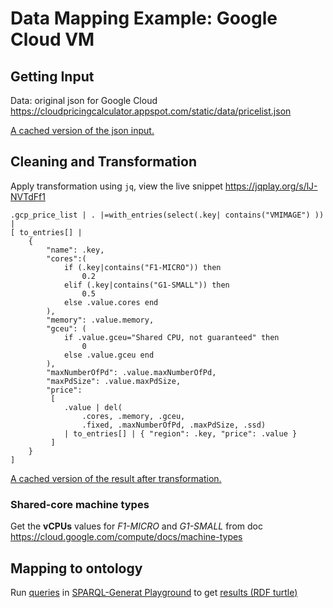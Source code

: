 # Data Mapping Example: Google Cloud VM
## Getting Input
Data: original json for Google Cloud
https://cloudpricingcalculator.appspot.com/static/data/pricelist.json

[A cached version of the json input.](../data/pricelist.json)

## Cleaning and Transformation
Apply transformation using `jq`, view the live snippet https://jqplay.org/s/lJ-NVTdFf1
```
.gcp_price_list | . |=with_entries(select(.key| contains("VMIMAGE") )) | 
[ to_entries[] | 
    {
        "name": .key,
        "cores":(
            if (.key|contains("F1-MICRO")) then
                0.2 
            elif (.key|contains("G1-SMALL")) then
                0.5
            else .value.cores end
        ),
        "memory": .value.memory,
        "gceu": (
            if .value.gceu="Shared CPU, not guaranteed" then
                0
            else .value.gceu end
        ),
        "maxNumberOfPd": .value.maxNumberOfPd,
        "maxPdSize": .value.maxPdSize,
        "price": 
         [ 
            .value | del(
                .cores, .memory, .gceu,
                .fixed, .maxNumberOfPd, .maxPdSize, .ssd)
            | to_entries[] | { "region": .key, "price": .value }
         ] 
    } 
]
```
[A cached version of the result after transformation.](../jq/gcloud/vm.json)

### Shared-core machine types
Get the **vCPUs** values for *F1-MICRO* and *G1-SMALL*
from doc https://cloud.google.com/compute/docs/machine-types

## Mapping to ontology
Run [queries](../sparql-generate/gcloud/vm.rqg)
in [SPARQL-Generat Playground](https://ci.mines-stetienne.fr/sparql-generate/playground.html)
to get [results (RDF turtle)](../sparql-generate/result/gcloud/vm.ttl)
